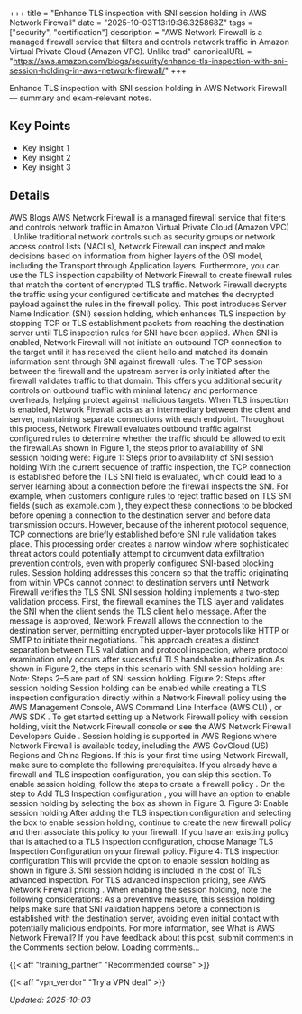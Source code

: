 +++
title = "Enhance TLS inspection with SNI session holding in AWS Network Firewall"
date = "2025-10-03T13:19:36.325868Z"
tags = ["security", "certification"]
description = "AWS Network Firewall is a managed firewall service that filters and controls network traffic in Amazon Virtual Private Cloud (Amazon VPC). Unlike trad"
canonicalURL = "https://aws.amazon.com/blogs/security/enhance-tls-inspection-with-sni-session-holding-in-aws-network-firewall/"
+++

Enhance TLS inspection with SNI session holding in AWS Network Firewall — summary and exam-relevant notes.

## Key Points
- Key insight 1
- Key insight 2
- Key insight 3

## Details
AWS Blogs AWS Network Firewall is a managed firewall service that filters and controls network traffic in Amazon Virtual Private Cloud (Amazon VPC) . Unlike traditional network controls such as security groups or network access control lists (NACLs), Network Firewall can inspect and make decisions based on information from higher layers of the OSI model, including the Transport through Application layers. Furthermore, you can use the TLS inspection capability of Network Firewall to create firewall rules that match the content of encrypted TLS traffic. Network Firewall decrypts the traffic using your configured certificate and matches the decrypted payload against the rules in the firewall policy. This post introduces Server Name Indication (SNI) session holding, which enhances TLS inspection by stopping TCP or TLS establishment packets from reaching the destination server until TLS inspection rules for SNI have been applied. When SNI is enabled, Network Firewall will not initiate an outbound TCP connection to the target until it has received the client hello and matched its domain information sent through SNI against firewall rules. The TCP session between the firewall and the upstream server is only initiated after the firewall validates traffic to that domain. This offers you additional security controls on outbound traffic with minimal latency and performance overheads, helping protect against malicious targets. When TLS inspection is enabled, Network Firewall acts as an intermediary between the client and server, maintaining separate connections with each endpoint. Throughout this process, Network Firewall evaluates outbound traffic against configured rules to determine whether the traffic should be allowed to exit the firewall.As shown in Figure 1, the steps prior to availability of SNI session holding were: Figure 1: Steps prior to availability of SNI session holding With the current sequence of traffic inspection, the TCP connection is established before the TLS SNI field is evaluated, which could lead to a server learning about a connection before the firewall inspects the SNI. For example, when customers configure rules to reject traffic based on TLS SNI fields (such as example.com ), they expect these connections to be blocked before opening a connection to the destination server and before data transmission occurs. However, because of the inherent protocol sequence, TCP connections are briefly established before SNI rule validation takes place. This processing order creates a narrow window where sophisticated threat actors could potentially attempt to circumvent data exfiltration prevention controls, even with properly configured SNI-based blocking rules. Session holding addresses this concern so that the traffic originating from within VPCs cannot connect to destination servers until Network Firewall verifies the TLS SNI. SNI session holding implements a two-step validation process. First, the firewall examines the TLS layer and validates the SNI when the client sends the TLS client hello message. After the message is approved, Network Firewall allows the connection to the destination server, permitting encrypted upper-layer protocols like HTTP or SMTP to initiate their negotiations. This approach creates a distinct separation between TLS validation and protocol inspection, where protocol examination only occurs after successful TLS handshake authorization.As shown in Figure 2, the steps in this scenario with SNI session holding are: Note: Steps 2–5 are part of SNI session holding. Figure 2: Steps after session holding Session holding can be enabled while creating a TLS inspection configuration directly within a Network Firewall policy using the AWS Management Console, AWS Command Line Interface (AWS CLI) , or AWS SDK . To get started setting up a Network Firewall policy with session holding, visit the Network Firewall console or see the AWS Network Firewall Developers Guide . Session holding is supported in AWS Regions where Network Firewall is available today, including the AWS GovCloud (US) Regions and China Regions. If this is your first time using Network Firewall, make sure to complete the following prerequisites. If you already have a firewall and TLS inspection configuration, you can skip this section. To enable session holding, follow the steps to create a firewall policy . On the step to Add TLS Inspection configuration , you will have an option to enable session holding by selecting the box as shown in Figure 3. Figure 3: Enable session holding After adding the TLS inspection configuration and selecting the box to enable session holding, continue to create the new firewall policy and then associate this policy to your firewall. If you have an existing policy that is attached to a TLS inspection configuration, choose Manage TLS Inspection Configuration on your firewall policy. Figure 4: TLS inspection configuration This will provide the option to enable session holding as shown in figure 3. SNI session holding is included in the cost of TLS advanced inspection. For TLS advanced inspection pricing, see AWS Network Firewall pricing . When enabling the session holding, note the following considerations: As a preventive measure, this session holding helps make sure that SNI validation happens before a connection is established with the destination server, avoiding even initial contact with potentially malicious endpoints. For more information, see What is AWS Network Firewall? If you have feedback about this post, submit comments in the Comments section below. Loading comments…



{{< aff "training_partner" "Recommended course" >}}

{{< aff "vpn_vendor" "Try a VPN deal" >}}

*Updated: 2025-10-03*
